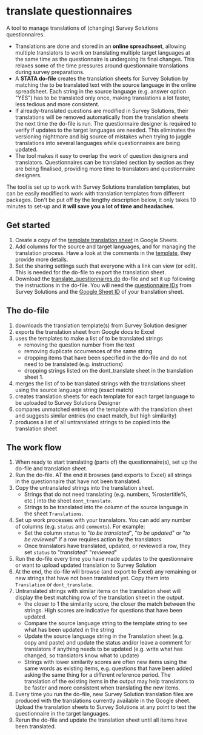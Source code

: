 # translate questionnaires

A tool to manage translations of (changing) Survey Solutions questionnaires. 
* Translations are done and stored in an __online spreadhseet__, allowing multiple translators to work on translating multiple target languages at the same time as the questionnaire is undergoing its final changes. This relaxes some of the time pressures around questionnaire translations during survey preparations.
* A __STATA do-file__ creates the translation sheets for Survey Solution by matching the to be translated text with the source language in the online spreadsheet. Each string in the source language (e.g. answer option "YES") has to be translated only once, making translations a lot faster, less tedious and more consistent. 
* If already-translated questions are modified in Survey Solutions, their translations will be removed automatically from the translation sheets the next time the do-file is run. The questionnaire designer is required to verify if updates to the target languages are needed. This eliminates the versioning nightmare and big source of mistakes when trying to juggle translations into several languages while questionnaires are being updated.
* The tool makes it easy to overlap the work of question designers and translators. Questionnaires can be translated section by section as they are being finalised, providing more time to translators and questionnaire designers.   

The tool is set up to work with Survey Solutions translation templates, but can be easily modified to work with translation templates from different packages. Don't be put off by the lengthy description below, it only takes 10 minutes to set-up and __it will save you a lot of time and headaches__.

## Get started
1. Create a copy of the [template translation sheet](https://docs.google.com/spreadsheets/d/1dX-Z8hy0Crq7_UYK8BTsoiavul9MorPkvoXtT8kAXW0) in Google Sheets.  
1. Add columns for the source and target languages, and for managing the translation process. Have a look at the comments in the [template](https://docs.google.com/spreadsheets/d/1dX-Z8hy0Crq7_UYK8BTsoiavul9MorPkvoXtT8kAXW0), they provide more details.
1. Set the sharing settings such that everyone with a link can view (or edit). This is needed for the do-file to export the translation sheet.
1. Download the [translate_questionnaires.do](translate_questionnaires.do) do-file and set it up following the instructions in the do-file. You will need the 
[questionnaire IDs](questionnaire_id.PNG) from Survey Solutions and the [Google Sheet ID](google_doc.PNG) of your translation sheet.

## The do-file

1. downloads the translation template(s) from Survey Solution designer 
1. exports the translation sheet from Google docs to Excel
1. uses the templates to make a list of to be translated strings
    * removing the question number from the text
    * removing duplicate occurrences of the same string
    * dropping items that have been specified in the do-file and do not need to be translated (e.g. instructions)
    *	dropping strings listed on the dont_translate sheet in the translation sheet 1. 
1. merges the list of to be translated strings with the translations sheet using the source language string (exact match)
1. creates translation sheets for each template for each target language to be uploaded to Survey Solutions Designer
1. compares unmatched entries of the template with the translation sheet and suggests similar entries (no exact match, but high similarity)
1. produces a list of all untranslated strings to be copied into the translation sheet

## The work flow
1. When ready to start translating (parts of) the questionnaire(s), set up the do-file and translation sheet.
2. Run the do-file. AT the end it browses (and exports to Excel) all strings in the questionnaire that have not been translated.
3. Copy the untranslated strings into the translation sheet.
	- Strings that do not need translating (e.g. numbers, %rostertitle%, etc.) into the sheet `dont_translate`.
	- Strings to be translated into the column of the source language in the sheet `Translations`.
4. Set up work processes with your translators. You can add any number of columns (e.g. `status` and `comments`). For example: 
	- Set the column `status` to "_to be translated_",  "_to be updated_" or "_to be reviewed_" if a row requires action by the translators
	- Once translators have translated, updated, or reviewed a row, they set `status` to "_translated_" "_reviewed_"
5. Run the do-file every time you have made updates to the questionnaire or want to upload updated translation to Survey Solution
6. At the end, the do-file will browse (and export to Excel) any remaining or new strings that have not been translated yet. Copy them into `Translation` or `dont_translate`. 
7. Untranslated strings with similar items on the translation sheet will display the best matching row of the translation sheet in the output.
	- the closer to 1 the similarity score, the closer the match between the strings. High scores are indicative for questions that have been updated.
	- Compare the source language string to the template string to see what has been updated in the string
	- Update the source language string in the Translation sheet (e.g. copy and paste) and	update the status and/or leave a comment for translators if anything needs to be updated (e.g. write what has changed, so translators know what to update)
	- Strings with lower similarity scores are often new items using the same words as existing items, e.g. questions that have been added asking the same thing for a different reference period. The translation of the existing items in the output may help translators to be faster and more consistent when translating the new items.
8. Every time you run the do-file, new Survey Solution translation files are produced with the translations currently available in the Google sheet. Upload the translation sheets to Survey Solutions at any point to test the questionnaire in the target languages.
9. Rerun the do-file and update the translation sheet until all items have been translated.

